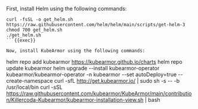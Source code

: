 First, install Helm using the following commands:

```
curl -fsSL -o get_helm.sh https://raw.githubusercontent.com/helm/helm/main/scripts/get-helm-3
chmod 700 get_helm.sh
./get_helm.sh
```{{exec}}

Now, install KubeArmor using the following commands:
```
helm repo add kubearmor https://kubearmor.github.io/charts
helm repo update kubearmor
helm upgrade --install kubearmor-operator kubearmor/kubearmor-operator -n kubearmor --set autoDeploy=true --create-namespace
curl -sfL http://get.kubearmor.io/ | sudo sh -s -- -b /usr/local/bin
curl -sSL https://raw.githubusercontent.com/kubearmor/KubeArmor/main/contribution/Killercoda-Kubearmor/kubearmor-installation-view.sh | bash
```{{exec}}
